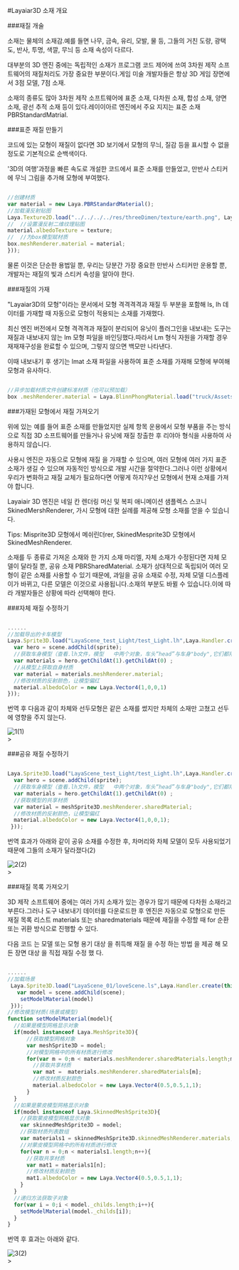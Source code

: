 #Layaiar3D 소재 개요

###재질 개술

소재는 물체의 소재감.예를 들면 나무, 금속, 유리, 모발, 물 등, 그들의 거친 도량, 광택도, 반사, 투명, 색깔, 무늬 등 소재 속성이 다르다.

대부분의 3D 엔진 중에는 독립적인 소재가 프로그램 코드 제어에 쓰여 3차원 제작 소프트웨어의 재질처리도 가장 중요한 부분이다.게임 미술 개발자들은 항상 3D 게임 장면에서 3점 모델, 7점 소재.

소재의 종류도 많아 3차원 제작 소프트웨어에 표준 소재, 다차원 소재, 합성 소재, 양면 소재, 광선 추적 소재 등이 있다.레이이아르 엔진에서 주요 지지는 표준 소재 PBRStandardMatrial.



###표준 재질 만들기

코드에 있는 모형이 재질이 없다면 3D 보기에서 모형의 무늬, 질감 등을 표시할 수 없을 정도로 기본적으로 순백색이다.

'3D의 여행'과정을 빠른 속도로 개설한 코드에서 표준 소재를 만들었고, 만반사 스티커에 무늬 그림을 추가해 모형에 부여했다.


```typescript

//创建材质
var material = new Laya.PBRStandardMaterial();
//加载漫反射贴图
Laya.Texture2D.load("../../../../res/threeDimen/texture/earth.png", Laya.Handler.create(null, function(texture){
// 	//设置漫反射二维纹理贴图
material.albedoTexture = texture;
// 	//为box模型赋材质
box.meshRenderer.material = material;
}));
```


물론 이것은 단순한 용법일 뿐, 우리는 당분간 가장 중요한 만반사 스티커만 운용할 뿐, 개발자는 재질의 빛과 스티커 속성을 알아야 한다.



###재질의 가재

"Layaiar3D의 모형"이라는 문서에서 모형 격격격격과 재질 두 부분을 포함해 ls, lh 데이터를 가재할 때 자동으로 모형이 적용되는 소재를 가재했다.

최신 엔진 버전에서 모형 격격격과 재질이 분리되어 유닛이 플러그인을 내보내는 도구는 재질과 내보내지 않는 lm 모형 파일을 바인딩했다.따라서 Lm 형식 자원을 가재할 경우 재재재구성을 완료할 수 있으며, 그렇지 않으면 백모만 나타낸다.

이때 내보내기 후 생기는 lmat 소재 파일을 사용하여 표준 소재를 가재해 모형에 부여해 모형과 유사하다.


```typescript

//异步加载材质文件创建标准材质（也可以预加载）
box .meshRenderer.material = Laya.BlinnPhongMaterial.load("truck/Assets/Materials/t0200.lmat");
```




###가재된 모형에서 재질 가져오기

위에 있는 예를 들어 표준 소재를 만들었지만 실제 항목 운용에서 모형 부품을 주는 방식으로 직접 3D 소프트웨어를 만들거나 유닛에 재질 창출한 후 리야아 형식을 사용하여 사용하지 않습니다.

사용시 엔진은 자동으로 모형에 재질 을 가재할 수 있으며, 여러 모형에 여러 가지 표준 소재가 생길 수 있으며 자동적인 방식으로 개발 시간을 절약한다.그러나 이런 상황에서 우리가 변화하고 재질 교체가 필요하다면 어떻게 하지?우선 모형에서 현재 소재를 가져야 합니다.

Layaiair 3D 엔진은 네일 칸 렌더링 머신 및 복피 애니메이션 샘플렉스 스코니 SkinedMershRenderer, 가시 모형에 대한 실례를 제공해 모형 소재를 얻을 수 있습니다.

Tips: Misprite3D 모형에서 메쉬린더rer, SkinedMesprite3D 모형에서 SkinedMeshRenderer.

소재를 두 종류로 가져온 소재와 한 가지 소재 마리엘, 자체 소재가 수정된다면 자체 모델이 달라질 뿐, 공유 소재 PBRSharedMaterial. 소재가 상대적으로 독립되어 여러 모형이 같은 소재를 사용할 수 있기 때문에, 과일을 공유 소재로 수정, 자체 모델 디스플레이가 바뀌고, 다른 모델은 이것으로 사용됩니다.소재의 부분도 바뀔 수 있습니다.이에 따라 개발자들은 상황에 따라 선택해야 한다.



###자체 재질 수정하기


```typescript

......
//加载导出的卡车模型
Laya.Sprite3D.load("LayaScene_test_Light/test_Light.lh",Laya.Handler.create(this,function(sprite){
  var hero = scene.addChild(sprite);
  //获取车身模型（查看.lh文件，模型	中两个对象，车头“head”与车身"body",它们都用同一个材质）
  var materials = hero.getChildAt(1).getChildAt(0) ;
  //从模型上获取自身材质
  var material = materials.meshRenderer.material;
  //修改材质的反射颜色，让模型偏红
  material.albedoColor = new Laya.Vector4(1,0,0,1)
}));
```


번역 후 다음과 같이 차체와 선두모형은 같은 소재를 썼지만 차체의 소재만 고쳤고 선두에 영향을 주지 않는다.

![1](img/1.png)(1)</br>>



###공유 재질 수정하기


```typescript

Laya.Sprite3D.load("LayaScene_test_Light/test_Light.lh",Laya.Handler.create(this,function(sprite){
  var hero = scene.addChild(sprite);
  //获取车身模型（查看.lh文件，模型	中两个对象，车头“head”与车身"body",它们都用同一个材质）
  var materials = hero.getChildAt(1).getChildAt(0) ;
  //获取模型的共享材质
  var material = meshSprite3D.meshRenderer.sharedMaterial;
  //修改材质的反射颜色，让模型偏红
  material.albedoColor = new Laya.Vector4(1,0,0,1); 
 }));
```


번역 효과가 아래와 같이 공유 소재를 수정한 후, 차머리와 차체 모델이 모두 사용되었기 때문에 그들의 소재가 달라졌다(2)

![2](img/2.png)(2)</br>>



###재질 목록 가져오기

3D 제작 소프트웨어 중에는 여러 가지 소재가 있는 경우가 많기 때문에 다차원 소재라고 부른다.그러나 도구 내보내기 데이터를 다운로드한 후 엔진은 자동으로 모형으로 만든 재질 목록 리스트 materials 또는 sharedmaterials 때문에 재질을 수정할 때 for 순환 또는 귀환 방식으로 진행할 수 있다.

다음 코드 는 모델 또는 모형 용기 대상 을 취득해 재질 을 수정 하는 방법 을 제공 해 모든 장면 대상 을 직접 재질 수정 했 다.


```typescript

......
//加载场景
 Laya.Sprite3D.load("LayaScene_01/loveScene.ls",Laya.Handler.create(this,function(scene){
   var model = scene.addChild(scene);
  	setModelMaterial(model)
 }));
//修改模型材质(场景或模型)
function setModelMaterial(model){
  //如果是模型网格显示对象
  if(model instanceof Laya.MeshSprite3D){
      //获取模型网格对象
      var meshSprite3D = model;
      //对模型网格中的所有材质进行修改
      for(var m = 0;m < materials.meshRenderer.sharedMaterials.length;m++){
        //获取共享材质
        var mat =  materials.meshRenderer.sharedMaterials[m];
        //修改材质反射颜色
        material.albedoColor = new Laya.Vector4(0.5,0.5,1,1);
      }
  }
  //如果是蒙皮模型网格显示对象
  if(model instanceof Laya.SkinnedMeshSprite3D){
    //获取蒙皮模型网格显示对象
    var skinnedMeshSprite3D = model;
    //获取材质列表数组
    var materials1 = skinnedMeshSprite3D.skinnedMeshRenderer.materials;
    //对蒙皮模型网格中的所有材质进行修改
    for(var n = 0;n < materials1.length;n++){
      //获取共享材质
      var mat1 = materials1[n];
      //修改材质反射颜色
      mat1.albedoColor = new Laya.Vector4(0.5,0.5,1,1);
    }
  }
  //递归方法获取子对象
  for(var i = 0;i < model._childs.length;i++){
    setModelMaterial(model._childs[i]);
  }
}
```


번역 후 효과는 아래와 같다.

![3](img/3.png)(2)</br>>